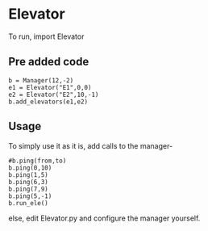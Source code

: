 # Elevator

To run, import Elevator

## Pre added code
```
b = Manager(12,-2)
e1 = Elevator("E1",0,0)
e2 = Elevator("E2",10,-1)
b.add_elevators(e1,e2)
```

## Usage
To simply use it as it is,
add calls to the manager-
```
#b.ping(from,to)
b.ping(0,10)
b.ping(1,5)
b.ping(6,3)
b.ping(7,9)
b.ping(5,-1)
b.run_ele()
```

else, edit Elevator.py
and configure the manager yourself.

